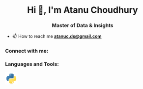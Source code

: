 <h1 align="center">Hi 👋, I'm Atanu Choudhury</h1>
<h3 align="center">Master of Data & Insights</h3>

- 📫 How to reach me **atanuc.ds@gmail.com**

<h3 align="left">Connect with me:</h3>
<p align="left">
</p>

<h3 align="left">Languages and Tools:</h3>
<p align="left"> <a href="https://www.python.org" target="_blank" rel="noreferrer"> <img src="https://raw.githubusercontent.com/devicons/devicon/master/icons/python/python-original.svg" alt="python" width="40" height="40"/> </a> </p>
